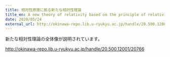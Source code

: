```yaml
---
title: 相対性原理に拠る新たな相対性理論
title_en: A new theory of relativity based on the principle of relativity
date: 2020/05/24
external_url: http://okinawa-repo.lib.u-ryukyu.ac.jp/handle/20.500.12001/24526
---
```

新たな相対性理論の全体像が説明されています。



http://okinawa-repo.lib.u-ryukyu.ac.jp/handle/20.500.12001/20766
